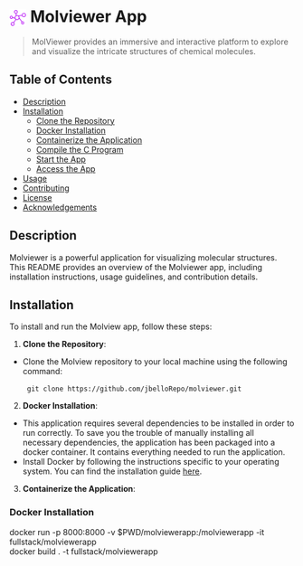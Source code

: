 <h1>
  <img align="center" height="30" src="icon.png" style="vertical-align: text-bottom;"> Molviewer App
</h1>

> MolViewer provides an immersive and interactive platform to explore and visualize the intricate structures of chemical molecules. 


## Table of Contents
- [Description](#description)
- [Installation](#installation)
  - [Clone the Repository](#clone-the-repository)
  - [Docker Installation](#docker-installation)
  - [Containerize the Application](#Containerize-the-application)
  - [Compile the C Program](#compile-the-c-program)
  - [Start the App](#start-the-app)
  - [Access the App](#access-the-app)
- [Usage](#usage)
- [Contributing](#contributing)
- [License](#license)
- [Acknowledgements](#acknowledgements)

## Description
Molviewer is a powerful application for visualizing molecular structures. This README provides an overview of the Molviewer app, including installation instructions, usage guidelines, and contribution details.

## Installation
To install and run the Molview app, follow these steps:

1. **Clone the Repository**: 
- Clone the Molview repository to your local machine using the following command:
    ```
     git clone https://github.com/jbelloRepo/molviewer.git
    ```
2. **Docker Installation**: 
- This application requires several dependencies to be installed in order to run correctly. To save you the trouble of manually installing all necessary dependencies, the application has been packaged into a docker container. It contains everything needed to run the application.
- Install Docker by following the instructions specific to your operating system. You can find the installation guide [here](https://docs.docker.com/get-docker/).

3. **Containerize the Application**:


### Docker Installation



docker run -p 8000:8000 -v $PWD/molviewerapp:/molviewerapp -it fullstack/molviewerapp   
docker build . -t fullstack/molviewerapp 